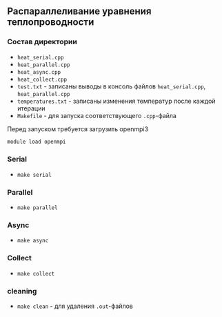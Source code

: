 ## Распараллеливание уравнения теплопроводности

### Состав директории

- `heat_serial.cpp`
- `heat_parallel.cpp`
- `heat_async.cpp`
- `heat_collect.cpp`
- `test.txt` - записаны выводы в консоль файлов `heat_serial.cpp`, `heat_parallel.cpp`
- `temperatures.txt` - записаны изменения температур после каждой итерации
- `Makefile` - для запуска соответствующего `.cpp`-файла

Перед запуском требуется загрузить openmpi3

```bash
module load openmpi
```

### Serial

- `make serial`

### Parallel

- `make parallel`

### Async

- `make async`

### Collect

- `make collect`

### cleaning

- `make clean` - для удаления `.out`-файлов
